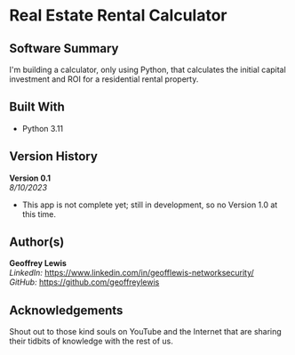# Real Estate Rental Calculator

## Software Summary

I'm building a calculator, only using Python, that calculates the initial capital investment and ROI for a residential rental property.

## Built With

* Python 3.11

## Version History

**Version 0.1**  
*8/10/2023*  
* This app is not complete yet; still in development, so no Version 1.0 at this time.

## Author(s)

**Geoffrey Lewis**    
*LinkedIn:* https://www.linkedin.com/in/geofflewis-networksecurity/  
*GitHub:* https://github.com/geoffreylewis

## Acknowledgements

Shout out to those kind souls on YouTube and the Internet that are sharing their tidbits of knowledge with the rest of us.
